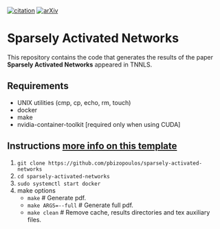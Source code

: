 [![citation](http://img.shields.io/badge/Citation-0091FF.svg)](https://scholar.google.com/scholar?q=Sparsely%20Activated%20Networks.%20arXiv%202020)
[![arXiv](http://img.shields.io/badge/cs.LG-arXiv%3A1907.06592-B31B1B.svg)](https://arxiv.org/abs/1907.06592)

# Sparsely Activated Networks
This repository contains the code that generates the results of the paper **Sparsely Activated Networks** appeared in TNNLS.

## Requirements
- UNIX utilities (cmp, cp, echo, rm, touch)
- docker
- make
- nvidia-container-toolkit [required only when using CUDA]

## Instructions [more info on this template](https://github.com/pbizopoulos/cookiecutter-reproducible-builds-for-computational-research-papers)
1. `git clone https://github.com/pbizopoulos/sparsely-activated-networks`
2. `cd sparsely-activated-networks`
3. `sudo systemctl start docker`
4. make options
    * `make`             # Generate pdf.
    * `make ARGS=--full` # Generate full pdf.
    * `make clean`       # Remove cache, results directories and tex auxiliary files.
